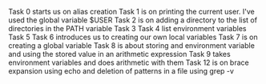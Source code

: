 Task 0 starts us on alias creation
Task 1 is on printing the current user. I've used the global variable $USER
Task 2 is on adding a directory to the list of directories in the PATH variable
Task 3
Task 4 list environment variables
Task 5
Task 6 introduces us to creating our own local variables
Task 7 is on creating a global variable
Task 8 is about storing and environment variable and using the stored value in an arithmetic expression
Task 9 takes environment variables and does arithmetic with them
Task 12 is on brace expansion using echo and deletion of patterns in a file using grep -v
